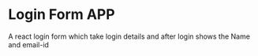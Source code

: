 # Login Form APP

A react login form which take login details and after login shows the Name and email-id